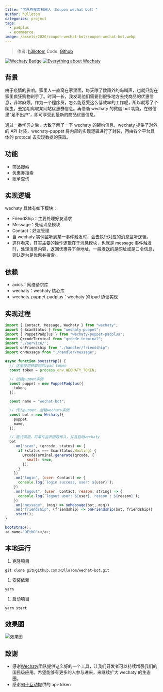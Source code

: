 ```yaml
---
title: "优惠券搜索机器人（Coupon wechat bot）"
author: h3llotom
categories: project
tags:
  - padplus
  - ecommerce
image: /assets/2020/coupon-wechat-bot/coupon-wechat-bot.webp
---
```


> 作者: [h3llotom](https://github.com/h3llotom/)
> Code: [Github](https://github.com/h3llotom/wechat-bot)

[![Wechaty Badge](https://img.shields.io/badge/Powered%20By-Wechaty-green.svg#align=left&display=inline&height=20&margin=%5Bobject%20Object%5D&originHeight=20&originWidth=132&status=done&style=none&width=132)](https://github.com/wechaty/wechaty)
[![Everything about Wechaty](https://img.shields.io/badge/Wechaty-%E5%BC%80%E6%BA%90%E6%BF%80%E5%8A%B1%E8%AE%A1%E5%88%92-green.svg#align=left&display=inline&height=20&margin=%5Bobject%20Object%5D&originHeight=20&originWidth=134&status=done&style=none&width=134)](https://github.com/juzibot/Welcome/wiki/Everything-about-Wechaty)

## 背景

由于疫情的影响，家里人一直窝在家里面，每天除了数窗外的鸟叫声，也就只能在家里疯狂购物剁手了。时间一长，我发现他们需要到很多地方去找商品的优惠信息，非常麻烦。作为一个程序员，怎么能忍受这么低效率的工作呢，所以就写了个爬虫，去定期爬取某网站优惠券信息。再借助 wechaty 的微信 bot 功能，在微信里“足不出户”，即可享受到最新的商品优惠信息。

通过一番学习之后，大致了解了一下 wechaty 的架构信息，wechaty 提供了对外的 API 封装，wechaty-puppet 将内部的实现逻辑进行了封装，再由各个平台具体的 protocal 去实现数据的获取。

## 功能

- 商品搜索
- 优惠券搜索
- 账单查询

## 实现逻辑

wechaty 具体有如下模块：

- FriendShip：主要处理好友请求
- Message：处理消息模块
- Contact：好友管理
- 当 wechaty 实例监听到某一事件触发时，会去执行对应的消息监听逻辑。
- 这样看来，其实主要的操作逻辑在于消息模块，也就是 message 事件触发时，处理消息内容，返回优惠券下单地址，一般发送的是网址或是口令信息，则认定为是优惠券搜索。

## 依赖

- axios：网络请求库
- wechaty：wechaty 核心库
- wechaty-puppet-padplus：wechaty 的 ipad 协议实现

## 实现过程

```javascript
import { Contact, Message, Wechaty } from "wechaty";
import { ScanStatus } from "wechaty-puppet";
import { PuppetPadplus } from "wechaty-puppet-padplus";
import QrcodeTerminal from "qrcode-terminal";
import "./service/";
import onFriendship from "./handler/friendship";
import onMessage from "./handler/message";

async function bootstrap() {
  // 这里使用获取到的ipad token
  const token = process.env.WECHATY_TOKEN;

  // 创建puppet实例
  const puppet = new PuppetPadplus({
    token,
  });

  const name = "wechat-bot";

  // 传入pupoet，创建wechaty实例
  const bot = new Wechaty({
    puppet,
    name,
  });

  // 链式调用，将事件监听函数传入，并且启动wechaty
  bot
    .on("scan", (qrcode, status) => {
      if (status === ScanStatus.Waiting) {
        QrcodeTerminal.generate(qrcode, {
          small: true,
        });
      }
    })
    .on("login", (user: Contact) => {
      console.log(`login success, user: ${user}`);
    })
    .on("logout", (user: Contact, reason: string) => {
      console.log(`logout user: ${user}, reason : ${reason}`);
    })
    .on("message", (msg) => onMessage(bot, msg))
    .on("friendship", (friendship) => onFriendship(bot, friendship))
    .start();
}

bootstrap();
<a name="OFtbO"></a>;
```

## 本地运行

1. 克隆项目

```shell
git clone git@github.com:H3lloTom/wechat-bot.git
```

1. 安装依赖

```shell
yarn
```

1. 启动项目

```shell
yarn start
```

## 效果图

![效果图](/assets/2020/coupon-wechat-bot/coupon-wechat-bot.webp)

## 致谢

- 感谢[Wechaty](https://wechaty.github.io)团队提供这么好的一个工具，让我们开发者可以持续增强我们的国民级应用。希望能够有更多的人参与进来，来继续扩大 wechaty 的生态圈。
- 感谢[句子互动](https://www.juzibot.com)提供的 api-token
